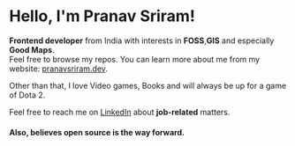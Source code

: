 <!-- Hello there! Feel free to make this your own but kindly don't use my data. Attributions are welcomed & appreciated --> 

# Hello, I'm Pranav Sriram!

**Frontend developer** from India with interests in **FOSS**,**GIS** and especially **Good Maps**.</br>
Feel free to browse my repos. You can learn more about me from my website: [pranavsriram.dev](https://stephenajulu.com).

Other than that, I love Video games, Books and will always be up for a game of Dota 2.

Feel free to reach me on [LinkedIn](https://www.linkedin.com/in/pranavsriram/) about **job-related** matters.


#### Also, believes open source is the way forward.
